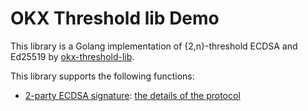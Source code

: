 # OKX Threshold lib Demo

This library is a Golang implementation of {2,n}-threshold ECDSA and Ed25519 by [okx-threshold-lib](https://github.com/okx/threshold-lib).

This library supports the following functions:

- [2-party ECDSA signature](ecdsa_threshold/main.go): [the details of the protocol](https://github.com/okx/threshold-lib/blob/main/docs/Threshold_Signature_Scheme.md#ecdsa)
